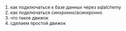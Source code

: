 1) как подключаться к базе данных через sqlalchemy
2) как подключаться синхронно/асинхронно
3) что такое движок
4) сделаем простой движок 